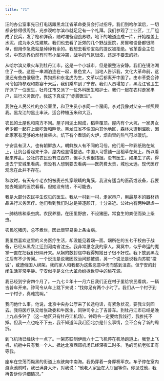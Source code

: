 ```yaml
---
title: "71"
---
```


汪的办公室事先已打电话跟黑龙江省革命委员会打过招呼。我们到哈尔滨后，一切都安排得很周到，光参观哈尔滨市就足足有一个礼拜。我们参观了工业区，工厂组成了民兵，发了枪和弹药，随时准备迎战苏联。地下的地道连成一片，开始覆盖上水泥，成为永久性建筑。我们也去看了近郊的几个野战医院，房屋和设备都很简单，但用作急救站是绰绰有余的。我想去看珍宝岛的提议被拒绝。省革委会主任说，中苏边界仍然有时有小型冲突，战争的气氛很浓，还是不要去的好。

从哈尔滨又乘火车到牡丹江市。这是一个小城市，但是很整洁安静。我们在镜泊湖住了一夜。这是一串湖泊连在一起，景色宜人。当地人告诉我，文化大革命前，这里还有些白俄居住，靠狗熊和东北虎为生，文革以后都离开中国了。由市革委会钟司令招持参观和款宴十天后，我们乘车到了宁安。我们人员增加了，黑龙江省卫生厅派了一位医生，牡丹江市又派了一位外科医生和护士。我们一起在农村走家串户，进行义务医疗。我这下真成了“赤脚医生”。

我住在人民公社的办公室里，和卫生员小李同一个房间。李对我像对父亲一样照顾我。黑龙江的黑土丰沃，适合种植玉米和大豆。

农民的土屋也和南方不同。屋子用泥土砌成，稻草覆顶。屋内有个大坑，一家男女老少都一起在上面吃饭和睡觉。黑龙江省不像国内其他地区，森林未遭到滥砍，因此家家有足够的木材做柴火。炕下有个煮饭的火炉，烟囱冒的热气可以暖炕。

宁安县有汉人，也有朝鲜族人。朝鲜族人有不同的习俗。他们用一种彩纸贴在炕上，让炕台看起来干净，屋内也显得整洁。中国人习惯铺一层稻草在炕上，所以看起来葬乱。公社的农民没有江西穷，但手头也很拮据。没有医生，如果生了病，得走去宁安城里看病。但没有人想到要去看病——医药费太贵，城也太远。现代医疗观念在此并不存在。

秋收时，有天有个老农妇被麦芒扎穿眼睛的角膜，我没有适当的医药或设备，我要她去城里的医院看看。但她没有钱，不可能去。

我是大部分农民平生仅见的医生。我从一村到一村，走家串户，用最基本的器材药品进行义务医疗。他们看到我们时总是笑逐颜开，十分亲近。公社内有两种肆虐—

—肺结核和条虫病。农民养猎，在田里野放，不设猪圈，常食生的粪便而染上条虫。

农民吃猪肉，总不煮烂，因此很容易染上条虫病。

我虽然喜欢这里的义务医疗生活，却没能见着娴一面。娴所在的五七干校由于战备，已经从黑龙江迁到河南省沈丘。我非常思念我的家人。冥冥中，似乎命运的魔掌一直在把我们分隔开来。从娴的数封信中我得知她日子很不好过。我下放到黑龙江后有不少传闻。一个说法是说我因政治问题被调，另一个说法是说我向苏联“投诚”，或遭俄国人绑架。我的家人和我都为这些恶意中伤而感到沮丧。但宁安的封闭生活非常平静。宁安似乎是文化大革命纷拢世界中的桃花源。

我已经到宁安四个月了。一九七０年十一月六日我们正在村子里给农民看病，一辆吉普车开来。钟司令从车上跳下来说：“找你足有两个小时了。我们从一个村子到一个村子，真难找啊。”

我问他什么事。他说，北京中央办公厅来了长途电话，有紧急状况，要我立刻回去。我将医疗队交给张政委和牛医生，同钟司令上了吉普车。到牡丹江市已经是晚上九点多钟了（这一地区只有牡丹江机场）。钟司令一定要给我饯行，我推托不掉。但我一点也吃不下去，我不知道叫我赶回北京是什么事情，会不会有了新的周折。

到飞机场已经快十一点了。一架苏联制伊而六十二飞机停在机场跑道上。我登上飞机，机舱中只有我一个人。抵达北京西郊机场已经深夜二时多。毛的司机老张正有等我。

座车在空荡而黝黑的街道上疾驶向中南海。我仍穿着一身厚棉军衣。车子停在室内游泳池前时，我已满身大汗，对我说：“他老人家坐在大厅里等你。你见过他，我再告诉你详细情况。”
